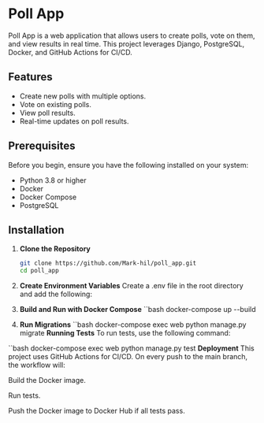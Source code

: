 # Poll App

Poll App is a web application that allows users to create polls, vote on them, and view results in real time. This project leverages Django, PostgreSQL, Docker, and GitHub Actions for CI/CD.

## Features

- Create new polls with multiple options.
- Vote on existing polls.
- View poll results.
- Real-time updates on poll results.

## Prerequisites

Before you begin, ensure you have the following installed on your system:

- Python 3.8 or higher
- Docker
- Docker Compose
- PostgreSQL

## Installation

1. **Clone the Repository**

   ```bash
   git clone https://github.com/Mark-hil/poll_app.git
   cd poll_app
2. **Create Environment Variables**
Create a .env file in the root directory and add the following:

3. **Build and Run with Docker Compose**
  ``bash
docker-compose up --build
4. **Run Migrations**
  ``bash
    docker-compose exec web python manage.py migrate
**Running Tests**
To run tests, use the following command:

  ``bash
docker-compose exec web python manage.py test
**Deployment**
This project uses GitHub Actions for CI/CD. On every push to the main branch, the workflow will:

Build the Docker image.

Run tests.

Push the Docker image to Docker Hub if all tests pass.
